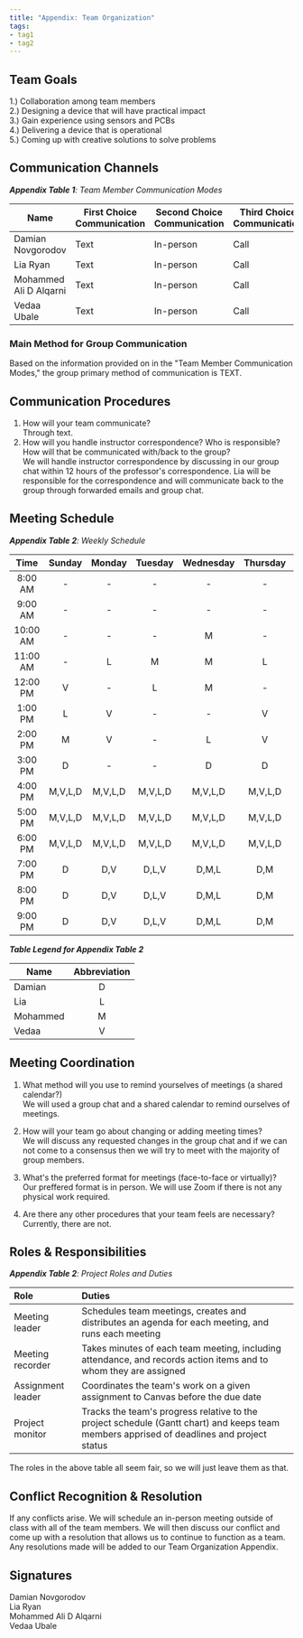 ```yaml
---
title: "Appendix: Team Organization"
tags:
- tag1
- tag2
---
```


## Team Goals

1.) Collaboration among team members<br>
2.) Designing a device that will have practical impact<br>
3.) Gain experience using sensors and PCBs<br>
4.) Delivering a device that is operational<br>
5.) Coming up with creative solutions to solve problems

## Communication Channels

_**Appendix Table 1**: Team Member Communication Modes_

|Name                 | First Choice Communication | Second Choice Communication | Third Choice Communication |
|---------------------|----------------------------|-----------------------------|----------------------------|
|Damian Novgorodov |  Text | In-person | Call |
|Lia Ryan |  Text | In-person | Call |
|Mohammed Ali D Alqarni |  Text | In-person | Call |
|Vedaa Ubale |  Text | In-person | Call |

### Main Method for Group Communication

Based on the information provided on in the "Team Member Communication Modes," the group primary method of communication is TEXT.
 
## Communication Procedures

1. How will your team communicate? 
<br>Through text.
2. How will you handle instructor correspondence? Who is responsible? How will that be communicated with/back to the group?
<br>We will handle instructor correspondence by discussing in our group chat within 12 hours of the professor's correspondence. Lia will be responsible for the correspondence and will communicate back to the group through forwarded emails and group chat.

## Meeting Schedule

_**Appendix Table 2**: Weekly Schedule_

| Time | Sunday | Monday | Tuesday | Wednesday | Thursday | Friday | Saturday |
| :------: | :----: | :----: | :----: | :----: | :----: | :----: | :-----: |
| 8:00 AM | - | - | - | - | - | - | - |
| 9:00 AM | - | - | - | - | - | - | - |
| 10:00 AM | - | - | - | M | - | - | - |
| 11:00 AM | - | L | M | M | L | - | - |
| 12:00 PM | V | - | L | M | - | - | - |
| 1:00 PM | L | V | - | - | V | - | L |
| 2:00 PM | M | V | - | L | V | M | - |
| 3:00 PM | D | - | - | D | D | - | L |
| 4:00 PM | M,V,L,D | M,V,L,D | M,V,L,D | M,V,L,D | M,V,L,D | M,V,L,D | M,V,L,D |
| 5:00 PM | M,V,L,D | M,V,L,D | M,V,L,D | M,V,L,D | M,V,L,D | M,V,L,D | M,V,L,D |
| 6:00 PM | M,V,L,D | M,V,L,D | M,V,L,D | M,V,L,D | M,V,L,D | M,V,L,D | M,V,L,D |
| 7:00 PM | D | D,V | D,L,V | D,M,L | D,M | D | D |
| 8:00 PM | D | D,V | D,L,V | D,M,L | D,M | D | D |
| 9:00 PM | D | D,V | D,L,V | D,M,L | D,M | D | D |

_**Table Legend for Appendix Table 2**_

| Name | Abbreviation |
| ----- | :------: |
| Damian | D |
| Lia | L |
| Mohammed | M |
| Vedaa | V |


## Meeting Coordination

1. What method will you use to remind yourselves of meetings (a shared calendar?)
<br>We will used a group chat and a shared calendar to remind ourselves of meetings.

2. How will your team go about changing or adding meeting times?
<br>We will discuss any requested changes in the group chat and if we can not come to a consensus then we will try to meet with the majority of group members.

3. What's the preferred format for meetings (face-to-face or virtually)?
<br>Our preffered format is in person. We will use Zoom if there is not any physical work required.

4. Are there any other procedures that your team feels are necessary?
<br>Currently, there are not.

## Roles & Responsibilities

_**Appendix Table 2**: Project Roles and Duties_

| **Role**          | **Duties**                                                                                                                                |
| :---------------- | :---------------------------------------------------------------------------------------------------------------------------------------- |
| Meeting leader    | Schedules team meetings, creates and distributes an agenda for each meeting, and runs each meeting                                        |
| Meeting recorder  | Takes minutes of each team meeting, including attendance, and records action items and to whom they are assigned                          |
| Assignment leader | Coordinates the team's work on a given assignment to Canvas before the due date                                                           |
| Project monitor   | Tracks the team's progress relative to the project schedule (Gantt chart) and keeps team members apprised of deadlines and project status |

The roles in the above table all seem fair, so we will just leave them as that.

## Conflict Recognition & Resolution

If any conflicts arise. We will schedule an in-person meeting outside of class with all of the team members. We will then discuss our conflict and come up with a resolution that allows us to continue to function as a team. Any resolutions made will be added to our Team Organization Appendix.

## Signatures

Damian Novgorodov <br>
Lia Ryan <br>
Mohammed Ali D Alqarni <br>
Vedaa Ubale

